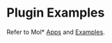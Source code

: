 # Plugin Examples

Refer to Mol* [Apps](https://github.com/molstar/molstar/tree/master/src/apps) and [Examples](https://github.com/molstar/molstar/tree/master/src/examples).